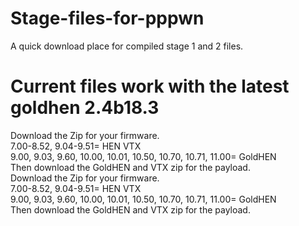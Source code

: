 # Stage-files-for-pppwn    
A quick download place for compiled stage 1 and 2  files.    
# Current files work with the latest goldhen 2.4b18.3   
Download the Zip for your firmware.    
7.00-8.52, 9.04-9.51= HEN VTX    
9.00, 9.03, 9.60, 10.00, 10.01, 10.50, 10.70, 10.71, 11.00= GoldHEN   
Then download the GoldHEN and VTX zip for the payload.   
Download the Zip for your firmware.   
7.00-8.52, 9.04-9.51= HEN VTX   
9.00, 9.03, 9.60, 10.00, 10.01, 10.50, 10.70, 10.71, 11.00= GoldHEN   
Then download the GoldHEN and VTX zip for the payload.  
